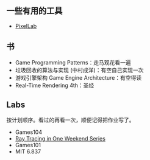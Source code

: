 ## 一些有用的工具

- [PixelLab](https://www.pixellab.ai/)

## 书

- Game Programming Patterns：走马观花看一遍
- 垃圾回收的算法与实现 (中村成洋)：有空自己实现一次
- 游戏引擎架构 Game Engine Architecture：有空得读
- Real-Time Rendering 4th：圣经

## Labs

按计划顺序。看过的再看一次，顺便记得把作业写了。

- Games104
- [Ray Tracing in One Weekend Series](https://raytracing.github.io/)
- Games101
- MIT 6.837